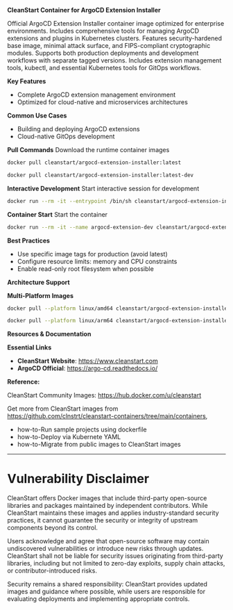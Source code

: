 **CleanStart Container for ArgoCD Extension Installer**

Official ArgoCD Extension Installer container image optimized for enterprise environments. Includes comprehensive tools for managing ArgoCD extensions and plugins in Kubernetes clusters. Features security-hardened base image, minimal attack surface, and FIPS-compliant cryptographic modules. Supports both production deployments and development workflows with separate tagged versions. Includes extension management tools, kubectl, and essential Kubernetes tools for GitOps workflows.

**Key Features**
* Complete ArgoCD extension management environment
* Optimized for cloud-native and microservices architectures

**Common Use Cases**
* Building and deploying ArgoCD extensions
* Cloud-native GitOps development

**Pull Commands**
Download the runtime container images

```bash
docker pull cleanstart/argocd-extension-installer:latest
```
```bash
docker pull cleanstart/argocd-extension-installer:latest-dev
```

**Interactive Development**
Start interactive session for development

```bash
docker run --rm -it --entrypoint /bin/sh cleanstart/argocd-extension-installer:latest-dev
```

**Container Start**
Start the container
```bash
docker run --rm -it --name argocd-extension-dev cleanstart/argocd-extension-installer:latest
```

**Best Practices**
* Use specific image tags for production (avoid latest)
* Configure resource limits: memory and CPU constraints
* Enable read-only root filesystem when possible

**Architecture Support**

**Multi-Platform Images**

```bash
docker pull --platform linux/amd64 cleanstart/argocd-extension-installer:latest
```
```bash
docker pull --platform linux/arm64 cleanstart/argocd-extension-installer:latest
```

**Resources & Documentation**

**Essential Links**
* **CleanStart Website**: https://www.cleanstart.com
* **ArgoCD Official**: https://argo-cd.readthedocs.io/

**Reference:**

CleanStart Community Images: https://hub.docker.com/u/cleanstart 

Get more from CleanStart images from https://github.com/clnstrt/cleanstart-containers/tree/main/containers⁠, 

  -  how-to-Run sample projects using dockerfile 
  -  how-to-Deploy via Kubernete YAML 
  -  how-to-Migrate from public images to CleanStart images

---

# Vulnerability Disclaimer

CleanStart offers Docker images that include third-party open-source libraries and packages maintained by independent contributors. While CleanStart maintains these images and applies industry-standard security practices, it cannot guarantee the security or integrity of upstream components beyond its control.

Users acknowledge and agree that open-source software may contain undiscovered vulnerabilities or introduce new risks through updates. CleanStart shall not be liable for security issues originating from third-party libraries, including but not limited to zero-day exploits, supply chain attacks, or contributor-introduced risks.

Security remains a shared responsibility: CleanStart provides updated images and guidance where possible, while users are responsible for evaluating deployments and implementing appropriate controls.